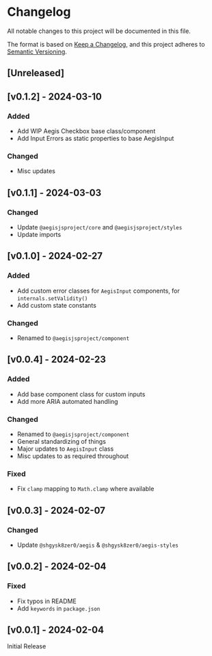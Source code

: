 # Changelog
All notable changes to this project will be documented in this file.

The format is based on [Keep a Changelog](https://keepachangelog.com/en/1.0.0/),
and this project adheres to [Semantic Versioning](https://semver.org/spec/v2.0.0.html).

## [Unreleased]

## [v0.1.2] - 2024-03-10

### Added
- Add WIP Aegis Checkbox base class/component
- Add Input Errors as static properties to base AegisInput

### Changed
- Misc updates

## [v0.1.1] - 2024-03-03

### Changed
- Update `@aegisjsproject/core` and `@aegisjsproject/styles`
- Update imports

## [v0.1.0] - 2024-02-27

### Added
- Add custom error classes for `AegisInput` components, for `internals.setValidity()`
- Add custom state constants

### Changed
- Renamed to `@aegisjsproject/component`

## [v0.0.4] - 2024-02-23

### Added
- Add base component class for custom inputs
- Add more ARIA automated handling

### Changed
- Renamed to `@aegisjsproject/component`
- General standardizing of things
- Major updates to `AegisInput` class
- Misc updates to as required throughout

### Fixed
- Fix `clamp` mapping to `Math.clamp` where available


## [v0.0.3] - 2024-02-07

### Changed
- Update `@shgysk8zer0/aegis` & `@shgysk8zer0/aegis-styles`

## [v0.0.2] - 2024-02-04

### Fixed
- Fix typos in README
- Add `keywords` in `package.json`

## [v0.0.1] - 2024-02-04

Initial Release
